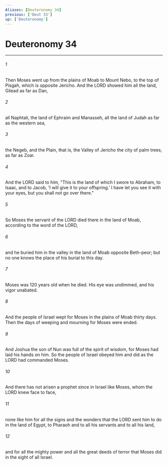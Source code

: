 ```yaml
---
Aliases: [Deuteronomy 34]
previous: ['Deut 33']
up: ['Deuteronomy']
---
```

# Deuteronomy 34
***



###### 1 
Then Moses went up from the plains of Moab to Mount Nebo, to the top of Pisgah, which is opposite Jericho. And the LORD showed him all the land, Gilead as far as Dan, 

###### 2 
all Naphtali, the land of Ephraim and Manasseh, all the land of Judah as far as the western sea, 

###### 3 
the Negeb, and the Plain, that is, the Valley of Jericho the city of palm trees, as far as Zoar. 

###### 4 
And the LORD said to him, "This is the land of which I swore to Abraham, to Isaac, and to Jacob, 'I will give it to your offspring.' I have let you see it with your eyes, but you shall not go over there." 

###### 5 
So Moses the servant of the LORD died there in the land of Moab, according to the word of the LORD, 

###### 6 
and he buried him in the valley in the land of Moab opposite Beth-peor; but no one knows the place of his burial to this day. 

###### 7 
Moses was 120 years old when he died. His eye was undimmed, and his vigor unabated. 

###### 8 
And the people of Israel wept for Moses in the plains of Moab thirty days. Then the days of weeping and mourning for Moses were ended. 

###### 9 
And Joshua the son of Nun was full of the spirit of wisdom, for Moses had laid his hands on him. So the people of Israel obeyed him and did as the LORD had commanded Moses. 

###### 10 
And there has not arisen a prophet since in Israel like Moses, whom the LORD knew face to face, 

###### 11 
none like him for all the signs and the wonders that the LORD sent him to do in the land of Egypt, to Pharaoh and to all his servants and to all his land, 

###### 12 
and for all the mighty power and all the great deeds of terror that Moses did in the sight of all Israel.
